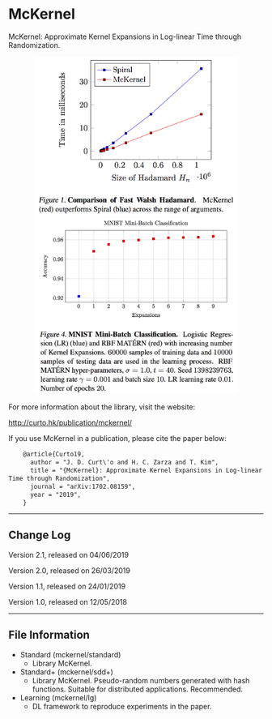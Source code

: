 # McKernel

McKernel: Approximate Kernel Expansions in Log-linear Time through Randomization.

<p align="center">
<img src="fwh.png" width="400">
<img src="matern.png" width="400">
</p>

For more information about the library, visit the website:

  http://curto.hk/publication/mckernel/

If you use McKernel in a publication, please cite the paper below:

        @article{Curto19,
          author = "J. D. Curt\'o and H. C. Zarza and T. Kim",
          title = "{McKernel}: Approximate Kernel Expansions in Log-linear Time through Randomization",
          journal = "arXiv:1702.08159",
          year = "2019",
        }

--------------------------------------------------------
Change Log
--------------------------------------------------------

Version 2.1, released on 04/06/2019

Version 2.0, released on 26/03/2019

Version 1.1, released on 24/01/2019

Version 1.0, released on 12/05/2018

--------------------------------------------------------
File Information
--------------------------------------------------------

- Standard (mckernel/standard)
  - Library McKernel.
- Standard+ (mckernel/sdd+)
  - Library McKernel. Pseudo-random numbers generated with hash functions. Suitable for distributed applications. Recommended.
- Learning (mckernel/lg)
  - DL framework to reproduce experiments in the paper.
